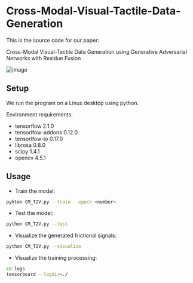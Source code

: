 # Cross-Modal-Visual-Tactile-Data-Generation
This is the source code for our paper: 

Cross-Modal Visual-Tactile Data Generation using Generative Adversarial Networks with Residue Fusion

![image](https://github.com/shaoyuca/Visual-Tactile-Data-Generation/blob/main/image-folder/teas.jpg)

## Setup

We run the program on a Linux desktop using python.

Environment requirements: 

- tensorflow 2.1.0  
- tensorlfow-addons 0.12.0  
- tensorlfow-io 0.17.0  
- librosa 0.8.0  
- scipy 1.4.1  
- opencv 4.5.1  

## Usage

- Train the model:
```bash
pyhton CM_T2V.py --train --epoch <number>
```

- Test the model:
```bash
python CM_T2V.py --test
```

- Visualize the generated frictional signals:
```bash
python CM_T2V.py --visualize
```

- Visualize the training processing:
```bash
cd logs
tensorboard --logdir=./
```

